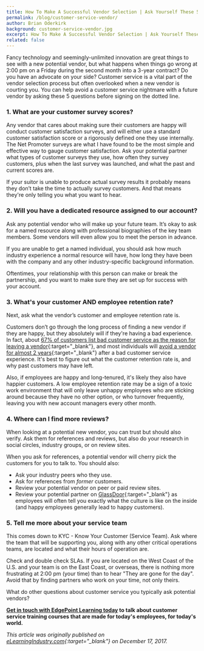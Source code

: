 ```yaml
---
title: How To Make A Successful Vendor Selection | Ask Yourself These 5 Customer Service Questions
permalink: /blog/customer-service-vendor/
author: Brian Oderkirk
background: customer-service-vendor.jpg
excerpt: How To Make A Successful Vendor Selection | Ask Yourself These 5 Customer Service Questions
related: false
---
```


Fancy technology and seemingly-unlimited innovation are great things to see with a new potential vendor, but what happens when things go wrong at 2:00 pm on a Friday during the second month into a 3-year contract? Do you have an advocate on your side? Customer service is a vital part of the vendor selection process but often overlooked when a new vendor is courting you. You can help avoid a customer service nightmare with a future vendor by asking these 5 questions before signing on the dotted line.

### 1. What are your customer survey scores?

Any vendor that cares about making sure their customers are happy will conduct customer satisfaction surveys, and will either use a standard customer satisfaction score or a rigorously defined one they use internally. The Net Promoter surveys are what I have found to be the most simple and effective way to gauge customer satisfaction. Ask your potential partner what types of customer surveys they use, how often they survey customers, plus when the last survey was launched, and what the past and current scores are.

If your suitor is unable to produce actual survey results it probably means they don’t take the time to actually survey customers. And that means they're only telling you what you want to hear.

### 2. Will you have a dedicated resource assigned to our account?

Ask any potential vendor who will make up your future team. It’s okay to ask for a named resource along with professional biographies of the key team members. Some vendors will even allow you to meet the person in advance.

If you are unable to get a named individual, you should ask how much industry experience a normal resource will have, how long they have been with the company and any other industry-specific background information.

Oftentimes, your relationship with this person can make or break the partnership, and you want to make sure they are set up for success with your account.

### 3. What's your customer AND employee retention rate?

Next, ask what the vendor’s customer and employee retention rate is.

Customers don’t go through the long process of finding a new vendor if they are happy, but they absolutely will if they're having a bad experience. In fact, about [67% of customers list bad customer service as the reason for leaving a vendor](https://www.getfeedback.com/blog/40-stats-churn-customer-satisfaction/?utm_campaign=elearningindustry.com&utm_source=%2Fmake-a-successful-vendor-selection-5-customer-service-questions-ask&utm_medium=link){:target="_blank"}, and most individuals will [avoid a vendor for almost 2 years](https://www.zendesk.com/resources/the-impact-of-customer-service/?utm_campaign=elearningindustry.com&utm_source=%2Fmake-a-successful-vendor-selection-5-customer-service-questions-ask&utm_medium=link){:target="_blank"} after a bad customer service experience. It's best to figure out what the customer retention rate is, and why past customers may have left.

Also, if employees are happy and long-tenured, it's likely they also have happier customers. A low employee retention rate may be a sign of a toxic work environment that will only leave unhappy employees who are sticking around because they have no other option, or who turnover frequently, leaving you with new account managers every other month.

### 4. Where can I find more reviews?

When looking at a potential new vendor, you can trust but should also verify. Ask them for references and reviews, but also do your research in social circles, industry groups, or on review sites.

When you ask for references, a potential vendor will cherry pick the customers for you to talk to. You should also:

*  Ask your industry peers who they use.
*  Ask for references from <em>former</em> customers.
*  Review your potential vendor on peer or paid review sites.
*  Review your potential partner on [GlassDoor](https://www.glassdoor.com/Reviews/index.htm?utm_campaign=elearningindustry.com&utm_source=%2Fmake-a-successful-vendor-selection-5-customer-service-questions-ask&utm_medium=link){:target="_blank"} as employees will often tell you exactly what the culture is like on the inside (and happy employees generally lead to happy customers).

### 5. Tell me more about your service team

This comes down to KYC - Know Your Customer (Service Team). Ask where the team that will be supporting you, along with any other critical operations teams, are located and what their hours of operation are.

Check and double check SLAs. If you are located on the West Coast of the U.S. and your team is on the East Coast, or overseas, there is nothing more frustrating at 2:00 pm (your time) than to hear "They are gone for the day". Avoid that by finding partners who work on your time, not only theirs.

What do other questions about customer service you typically ask potential vendors?

<strong>[Get in touch with EdgePoint Learning today](http://edgepointlearning.com) to talk about customer service training courses that are made for today's employees, for today's world.</strong>

<em>This article was originally published on [eLearningIndustry.com](https://elearningindustry.com/make-a-successful-vendor-selection-5-customer-service-questions-ask){:target="_blank"} on December 17, 2017.</em>
